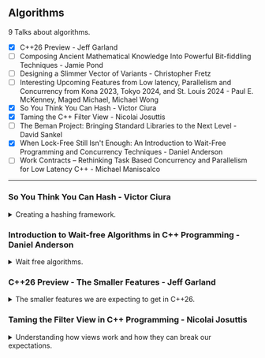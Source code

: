 <!--
// cSpell:ignore hashers Adler32 inplace
-->

<link rel="stylesheet" type="text/css" href="../../markdown-style.css">

## Algorithms

<summary>
9 Talks about algorithms.
</summary>

- [x] C++26 Preview - Jeff Garland
- [ ] Composing Ancient Mathematical Knowledge Into Powerful Bit-fiddling Techniques - Jamie Pond
- [ ] Designing a Slimmer Vector of Variants - Christopher Fretz
- [ ] Interesting Upcoming Features from Low latency, Parallelism and Concurrency from Kona 2023, Tokyo 2024, and St. Louis 2024 - Paul E. McKenney, Maged Michael, Michael Wong
- [x] So You Think You Can Hash - Victor Ciura
- [x] Taming the C++ Filter View - Nicolai Josuttis
- [ ] The Beman Project: Bringing Standard Libraries to the Next Level - David Sankel
- [x] When Lock-Free Still Isn't Enough: An Introduction to Wait-Free Programming and Concurrency Techniques - Daniel Anderson
- [ ] Work Contracts – Rethinking Task Based Concurrency and Parallelism for Low Latency C++ - Michael Maniscalco

---

### So You Think You Can Hash - Victor Ciura

<details>
<summary>
Creating a hashing framework.
</summary>

[So You Think You Can Hash](https://youtu.be/lNR_AWs0q9w?si=D6eY4ngakXcwwrrH), [slides](https://github.com/CppCon/CppCon2024/blob/main/Presentations/So_You_Think_You_Can_Hash.pdf).

we use hashing for efficient data retrieval and storage.

> A hashing "framework" for:
>
> - easy experimenting and benchmarking with different hash algorithms
> - easy swapping of hashing algorithms (later on)
> - hashing complex aggregated user-defined types
> - enabling easy comparisons of hashing techniques

the people who write hash algorithms are mathematicians, they focus on the uniformity of the hashing. but the users are developers, who want to consume algorithms, without being concerned about the details.

associative containers, map input into a container based on the hash value, each slot (bucket) stores a set of records.

the hashing function should be:

- deterministic
- uniformity (as much as possible)
- defined range (constrained)
- non-invertible - hard or impossible to reconstruct the data from the hash - not always required

the questions we ask ourselves

> - How should one combine hash codes from your data members to create a "good" hash function?
> - How does one know if you have a good hash function?
> - If somehow you knew you had a bad hash aggregate function, how would you change it for a type built out of several data members (that are not primitive types)?
> - How to separate concerns: hash algorithms from the aggregation of the digest (combine) and from the collection type itself (HashMap, BTreeMap, etc)?

in the following code example, we want to match all records of a customer, but there is no clear unique identifier for the customer. we would need to somehow create a unique key for the customer.

```cpp
class Customer
{
  std::string firstName;
  std::string lastName;
  int         age;
};
std::unordered_map<Customer, Records> customer_records;
```

there is a built in hashing function, <cpp>std::hash</cpp>, with specializations for common data types.

in our example, we can hash each of the members, but then we need somehow combine them together while maintaining the properties of a good hash key.

```cpp
class Customer
{
  std::string firstName;
  std::string lastName;
  int         age;

  std::size_t hash_code() const
  {
    std::size_t k1 = std::hash<std::string>{}(firstName);
    std::size_t k2 = std::hash<std::string>{}(lastName);
    std::size_t k3 = std::hash<int>{}(age);
    return hash_combine(k1, k2, k3);
  }
};
```

so what's really behind the C++ Standard Library hash function and how do we combine them?

this is one such example, that modifies the value of the input seed.

```cpp
template <class T>
inline void hash_combine(std::size_t & seed, const T & v)
{
  std::hash<T> hasher;
  seed ^= hasher(v) + 0x9e3779b9 + (seed<<6) + (seed>>2);
}
```

however, this only works with the standard hash, and depends on the first seed - so if the seed is zero, we get worse behavior.

so we have actually two steps:

1. hashing data member
2. combining the hashes together

as for the hashing function, there are some common algorithms

- FNV-1a
- SipHash
- Spooky
- Murmur
- CityHash

in truth, the algorithm in the standard library is usually FNV-1a (acronym of Fowl-Noll-Vo), which was designed for fast hash-table and checksum usage (not cryptographically secure).

it has two magic constants, the offset basis and the prime.

```cpp
std::size_t fnv1a(void const * key, std::size_t len)
{
  std::size_t h = 14695981039346656037u;
  unsigned char const * p = static_cast<unsigned char const*>(key);
  unsigned char const * const e = p + len;
  for (; p < e; ++p)
  {
    h = (h ^ *p) * 1099511628211u;
  }
  return h;
}
```

#### Externalizing Hashing

looking at this and other hashing algorithms, there is a common anatomy.

> Anatomy of a Hash Function
>
> 1. Initialize internal state
> 2. Consume bytes into internal state
> 3. Finalize internal state to result type (usually size_t)

if our initialization part is costly, we won't want to do it multiple times. we would also want to expose and externalize those steps, so we could modify them independently.

> What we need to do is to repackage the algorithm, in a generic way (to work with all types of hashers), to make the 3 stages above separately accessible:
>
> 1. Init / construction of the hasher
> 2. Write overloads for primitive/std types (append to the hash)
> 3. Finalize function -> size_t
>
> This technique ensures that:
>
> - we no longer need to have a combine step
> - we're using the same hash algorithm for the entire data structure (no special "glue" for intermediate hash codes)

so, we make the previous function into a stateful object.

```cpp
class fnv1a
{
  std::size_t h = 14695981039346656037u; //initialize internal state

public:
  // consume bytes into internal state
  void operator()(void const * key, std::size_t len) noexcept
  {
    unsigned char const * p = static_cast<unsigned char const*>(key);
    unsigned char const * const e = p + len;
    for (; p < e; ++p)
    {
      h = (h ^ *p) * 1099511628211u;
    }
  }

  explicit operator size_t() noexcept // finalize internal state to size_t
  {
    return h;
  }
};
```

we can update our code for the customer class to include this object, so now we don't have special "glue" for the hash combine step.

```cpp
class Customer
{
  std::string firstName;
  std::string lastName;
  int         age;

  std::size_t hash_code() const
  {
    fnv1a hasher;
    hasher(firstName.data(), firstName.size());
    hasher(lastName.data(), lastName.size());
    hasher(&age, sizeof(age));
    return static_cast<std::size_t>(hasher);
  }
};
```

but what if our class is nested inside another class? that annoying hash_combine comes back!

```cpp
class Sale
{
  Customer customer;
  Product product;
  Date     date;

public:
  std::size_t hash_code() const
  {
    std::size_t h1 = customer.hash_code();
    std::size_t h2 = product.hash_code();
    std::size_t h3 = date.hash_code();

    return hash_combine(h1, h2, h3);
  }
};
```

we would want to have just a single hasher, so we need to modify our hash_code function again. so we make the into arguments, let's call the new function "hash_append".

```cpp
class Customer
{
  std::string firstName;
  std::string lastName;
  int         age;

public:
  friend void hash_append(fnv1a & hasher, const Customer & c)
  {
    hasher(c.firstName.data(), c.firstName.size());
    hasher(c.lastName.data(), c.lastName.size());
    hasher(&c.age, sizeof(c.age));
  }
};

class Sale
{
  Customer customer;
  Product product;
  Date     date;

public:
  friend void hash_append(fnv1a & hasher, const Sale & s)
  {
    hash_append(hasher, s.customer);
    hash_append(hasher, s.product);
    hash_append(hasher, s.date);
  }
};
```

we will also need to create specialized overloads of hash_append for primitive types and std defined types.

we can also make this a template function and pass any hasher.

```cpp
template<class HashAlgorithm>
friend void hash_append(HashAlgorithm & hasher, const Customer & c)
{
  hash_append(hasher, c.firstName);
  hash_append(hasher, c.lastName);
  hash_append(hasher, c.age);
}

template <class HashAlgorithm>
void hash_append(HashAlgorithm & hasher, int i)
{
  hasher(&i, sizeof(i));
}

template <class HashAlgorithm, class T>
void hash_append(HashAlgorithm & hasher, T * p)
{
  hasher(&p, sizeof(p));
}
```

the recipe for hashing so far goes by the following logic.

> Even a complicated class is ultimately made up of scalars, located in discontiguous memory.\
> hash_append() appends each byte to the HashAlgorithm state by "recursing down" into the aggregated data structure to find the scalars.
>
> Steps:
>
> 1. Every type has a hash_append() overload
> 1. Each overload will either call hash_append() on its bases and members, or it will
> 1. send bytes of its memory representation to the HashAlgorithm (scalars)
> 1. No type is aware of the concrete HashAlgorithm implementation

There are still questions about special types, such as <cpp>std::optional</cpp> and <cpp>std::variant</cpp>.

to use this thing in our containers, we add another wrapping layer and pass the new type as the template parameter.

```cpp
template <class HashAlgorithm>
struct GenericHash
{
  using result_type = typename hashAlgorithm::result_type;
  template <class T>
  result_type operator()(const T & t) const noexcept
  {
    HashAlgorithm hasher;
    hash_append(hasher, t);
    return static_cast<result_type>(hasher);
  }
};

std::unordered_set<Customer, GenericHash<fnv1a>> my_set;
```

#### Hashing in Rust

looking at how the Rust language does hashing, and what can we learn from it.\
Rust uses traits, and there's a trait for hashing which requires taking a Hasher.

```rust
// Required method
fn hash<H>(&self, state: &mut H)
  where H: Hasher;

// implementation for Customer type
impl Hash for Customer {
  fn hash<H: Hasher>(&self, state: &mut H) {
    self.first_name.hash(state);
    self.last_name.hash(state);
    self.age.hash(state);
    self.premium.hash(state);
  }
}
```

also using a macro to apply hashing on all properties.

```rust
#[derive(Hash)]
struct Customer {
  first_name: String,
  last_name: String,
  age: i32,
  premium: bool,
}
```

also option to ensure equality and hashing don't deviate from another using `#[derive(PartialEq, Eq,Hash)]`

the trait is implemented for almost all types:

```rust
impl Hash for str {
  #[inline]
  fn hash<H: Hasher>(&self, state: &mut H) {
    state.write_str(self);
  }
}
impl Hash for String {
  #[inline]
  fn hash<H: Hasher>(&self, hasher: &mut H) {
    (**self).hash(hasher) // falls back on the &str impl
  }
}
```

the hasher object has it's own protocol (interface) with required methods.

```rust
let mut hasher = DefaultHasher::new();
hasher.write_u32(1989);
hasher.write_u8(11);
hasher.write_i64(1729);
hasher.write_str("Foo");
println!("Hash is {:x}", hasher.finish());
```

there are some predefine hashers available, and there's a builder to create instances of them.

- RandomState
- DefaultHasher
- SipHasher
- Adler32

</details>

### Introduction to Wait-free Algorithms in C++ Programming - Daniel Anderson

<details>
<summary>
Wait free algorithms.
</summary>

[Introduction to Wait-free Algorithms in C++ Programming](https://youtu.be/kPh8pod0-gk?si=QJad5eqaT7_6x0SM), [slides](https://github.com/CppCon/CppCon2024/blob/main/Presentations/When_Lock-Free_Still_Isn't_Enough.pdf)

lock-free design patterns and wait-free designs.

<cpp>std::atomic</cpp>, <cpp>compare_exchange</cpp>.

we use an example of a _sticky counter_ (it gets stuck at zero) to understand the issue.

```cpp
struct Counter {
  // it the counter is greater than zero, add one and return true
  // otherwise do nothing and return false
  bool increment_if_not_zero();

  // decrement the counter
  // if the counter is now zero, return true
  // otherwise return false
  // precondition: the counter is not zero
  bool decrement();

  // return the current value of the count
  uint64_t read();
};
```

This is used for <cpp>std::weak_ptr\<T>::Lock</cpp> in the C++ Standard Library.

we start with a naive implementation

```cpp
struct Counter {
  bool increment_if_not_zero() {
    if (counter > 0) {
      counter++;
      return true;
    }
    return false;
  }

  bool decrement() {
    return (--counter == 0);
  }
  uint64_t read() { return counter; }
  uint64_t counter{1};
};
```

of course, this isn't thread safe, so we add a <cpp>std::lock_guard</cpp>.

```cpp
struct Counter {
  bool increment_if_not_zero() {
    std::lock_guard g_{m};
    if (counter > 0) {
      counter++;
      return true;
    }
    return false;
  }

  bool decrement() {
    std::lock_guard g_{m};
    return (--counter == 0);
  }

  std::mutex m;
  uint64_t counter {1};
};
```

the above implementations is correct, as it is thread-safe by eliminating concurrency, but it's not efficient, because threads have to wait for the lock to be freed.

> Progress guarantees are a way to theoretically categorize concurrent algorithms:
>
> - **Blocking**: No guarantee
> - **Obstruction free** (progress in isolation): A single thread executed in isolation will complete the operation in a bounded number of steps.
>   - Obstruction-free algorithms are immune to deadlock.
> - **Lock free** (at least one thread makes progress): At any given time, at least one thread is making progress on its operation.
>   - Guarantees system-wide throughput. Some operations are always completing, but individual operations are never guaranteed to ever complete.
> - **Wait free** (all threads make progress): Every operation completes in a bounded number of steps regardless of other concurrent operations.
>   - Guaranteed bounded completion time for every individual operation.

so let's look at the lock-free implementation

```cpp
struct Counter {
  bool increment_if_not_zero() {
    auto current = counter.load();
    while (current > 0 && !counter.compare_exchange_weak(current, current + 1)) { } // empty loop, the value is updated each time.
    return current > 0;
  }

  bool decrement() {
    return counter.fetch_sub(1) == 1;
  }

  uint64_t read() { return counter.load(); }
  std::atomic<uint64_t> counter{1};
};

// the underlying algorithm is something like this
compare_exchange(expected&, desired) {
  if (current_value == expected) {
    current_value = desired;
    return true;
  } else {
    expected = current_value;
    return false;
  }
}
```

we use the <cpp>std::atomic\<T>::compare_exchange_weak</cpp> in a loop. we first atomically read the value with the <cpp>.load()</cpp> method, and then we perform the comparison and increment at the same time, and if our value is not the most updated, we update it and try again. if at any time the value is zero, we exit the loop. for decrementing, we can count on the precondition that the counter isn't zero, and call `.fetch_sub(1) == 1` - we decrement by one and check if the value before us was 1, if it was, then it's now zero and the counter is locked at zero.

> The "CAS loop"
>
> - The so-called "CAS loop" (compare-and-swap loop) is the bread and butter of lock-free algorithms and data structures
>
>   - Read the current state of the data structure
>   - Compute the new desired state from the current state
>   - Commit the change only if no one else has already changed it (compare-exchange)
>   - If someone else changed it, try again
>
> - Progress is lock free because if an operation fails to make progress (the compare-exchange returns false) it can only be because a different operation made progress.
> - Progress is not wait free because a particular operation can fail the CAS loop forever because of competing operations succeeding.

#### Towards a Wait-free Algorithm

> A wait-free algorithm can not contain an unbounded CAS loop
>
> - This does not mean you can not use compare-exchange, just not in an unbounded loop!
> - Most wait-free algorithms will make use of atomic read-modify-write operations:
>   - `compare_exchange_weak/strong`(expected, desired): Atomically replaces the current value with desired if current equals expected, otherwise loads the current value
>   - `fetch_add(x)` / `fetch_sub(x)`: Atomically add/subtract x from the given variable and return the original value
>   - `exchange(desired)`: Stores the value desired and returns the old value

our problem is that threads compete with one another to make progress, and are blocking one another. for a lock-free design, we would want our threads to work together and collaborate. the threads need to be able to detect that others are in progress, which will require some re-design. for our example, we also need a way for threads to signal that they have set the counter to zero or are about to.

our first idea is to use some bits as a flags, one flag marks the counter as being zero - regardless of whats really in it. we hid the flag as the topmost bit, so adding to the counter doesn't change it. we also "linearize" the operations, saying that the "order" they happened was different than reality.

(three different iterations)

we need whoever sets the flag to get the correct response from the decrement operation, so it could perform the clean up. only one thread can take get that response.

```cpp
struct Counter {
  static constexpr uint64_t is_zero = 1ull << 63; // flag bit to indicate the value is zero
  static constexpr uint64_t helped = 1ull << 62; // flag bit to indicate the value is zero, but it wasn't set in a decrement operation
  bool increment_if_not_zero() {
    return (counter.fetch_add(1) & is_zero) == 0; // if someone set the flag, return zero
  }

  bool decrement() {
    if (counter.fetch_sub(1) == 1) { // if the atomic was 1 before we decrement it
      uint64_t e = 0;
      if (counter.compare_exchange_strong(e, is_zero))
      {
        return true; // we managed to push the is_zero value into the counter
      }
      else if ((e & helped) && (counter.exchange(is_zero) & helped))
      {
        // the helping bit was set already by a read operation, we remove the helped flag and and put the is_zero flag
        return true;
      }
    }
    return false;
  }

  uint64_t read() {
    auto val = counter.load();
    if (val == 0 && counter.compare_exchange_strong(val, is_zero | helped)) // set both bits
    {
      return 0; // helping!
    }
    return (val & is_zero) ? 0 : val;
  }
  std::atomic<uint64_t> counter{1};
};
```

#### Summary

benchmarking shows better latency for wait-free counters when there are more threads, but it depends on the workloads (reads vs writes), the more writes there are, lock-free algorithms become better. for workloads that focus on reads, wait-free is usually faster.

> Progress guarantees
>
> - Useful theoretical classification of concurrent algorithms that can inform algorithm design
> - Lock-free algorithms guarantee that one thread is making progress, while wait-free algorithms guarantee that every thread is making progress
>
> Wait-free algorithm design
>
> - The bread-and-butter technique is helping. Operations help concurrent operations rather than waiting for them (blocking) or compete with them (lock-free)
>
> Performance Implications
>
> - Never guess about performance
> - But do hypothesize about performance by analyzing an algorithm’s progress guarantees, and use these progress guarantees to guide the design of your algorithm

</details>

### C++26 Preview - The Smaller Features - Jeff Garland

<details>
<summary>
The smaller features we are expecting to get in C++26.
</summary>

[C++26 Preview - The Smaller Features](https://youtu.be/xmqkRcAslw8?si=YBLLVHaTw0zePma_), [slides](https://github.com/CppCon/CppCon2024/blob/main/Presentations/Cpp_26_Preview.pdf)

Since 2011, there was a decision to follow "the train model" for C++ releases: features which are ready become part of the standard, and features which aren't ready will be shipped in the next release. the standard is shipped on time, no matter which features aren't in it.

there are large features, like reflection, concurrency, and contracts (probably won't be shipped), but also smaller changes, which are less flashy, but will probably be used more in the day-to-day work of many developers.

topics outline:

- Language & Library
  - debugging
  - structured bindings
- Language
  - Templates
  - Misc
  - ~~Contracts~~
  - ~~Reflection~~
- Library
  - string processing
  - format additions
  - containers
  - ranges
  - utilities
  - general math support
  - constexpr all the things
  - ~~concurrency~~
  - ~~simd~~
  - ~~linear algebra and mdspan~~

#### Language and Library

adding user generated <cpp>static_assert</cpp> messages. using compile-time formating, build-time diagnostics.\
adding a reason for function `= delete` declaration, explaining why a method was removed from a overload set, instead of having a comment. also allows "deleting" free function, not just member functions.\
Making the `assert()` legacy macro user friendly, allowing for a custom message errors.

a new library header <cpp>debugging</cpp> that enables special behavior for debugging mode.

```cpp
#include <debugging>

int main()
{
  std::breakpoint_if_debugging(); // stop if in debugger
}
```

structured binding as a condition, first evaluated and then destructred.

```cpp
//before (needs P2497 update to to_chars)
if (auto result = std::to_chars(p, last, 42)) {
  // okay, use char pointer
  auto [ptr, _] = result;
} else {
  // handle errors
  auto [_, ec] = result;
}

//after:
if (auto [to, ec] = std::to_chars(p, last, 42)) {
  auto s = std::string(p, to);
  // ...
}
```

unnamed placeholder variable, using the `_` symbol like many other languages, can also be used in structured binding. it can't be interacted with.

```cpp
std::lock_guard namingIsHard(mutex); // before
std::lock_guard _(mutex); // after
// Structured binding
[[maybe_unused]] auto [x, y, iDontCare] = f(); // before
auto [x, y, _] = f(); // after
```

adding attributes for structured bindings internally to one member, instead of applying it to all the destructred variables. (goes on the right side, rather than the expected left hand side).
Also a new library feature to get the parts of a complex number into a tuple and therefore a structured binding.

#### Language

adding some characters to the basic character set like C23 does.\
static storage for braced initlazyres, reducing copies at runtime.

pack indexing for templating, using square brackets with indexes inside variadic templates at compile time.

```cpp
// syntax is name-of-a-pack ... [constant-expression]
template <typename... T>
constexpr auto first_plus_last(T... values) -> T...[0] {
 return T...[0](values...[0] + values...[sizeof...(values)-1]);
}
int main() {
  //first_plus_last(); // ill formed
  static_assert(first_plus_last(1, 2, 10) == 11);
}
```

passing a concept or variable template to a template-template as parameters, more sophisticated behavior with type system.\
Variadic friend, removing boiler platecode.

#### Library

string processing changes, such interfacing <cpp>stringstream</cpp> from a string-view, calling <cpp>subview</cpp> on a string, concatenating string and string view together with the `+` operator. adding a string-view interface for <cpp>std::bitset</cpp>.\
changes to <cloud>std::to_string</cloud> to better handle floating point values. make it behave similar to <cpp>std::format</cpp>.\
Testing for success of <cpp>\<charconv></cpp> functions (like <cpp>std::to_chars</cpp>), this is required for the change mentioned above for using strcurted bindings inside conditions.

<cpp>std::format</cpp> gets more type-checking at compile time for the arguments.

| expression                            | result                                      |
| ------------------------------------- | ------------------------------------------- |
| `format("{:d}", "I am not a number")` | compile error (invalid specifier for strings) |
| `format("{:7^\*}", "hello")`          | compile error (should be \*^7)                |
| `format("{:>10}", "hello")`           | ok                                          |
| `format("{0:>{1}}", "hello", 10)`     | ok                                          |
| `format("{0:>{2}}", "hello", 10)`     | compile error (argument 2 is out of bounds)   |
| `format("{:>{}}", "hello", "10")`     | runtime error <– wait why runtime?            |

moving away <cpp>std::vformat</cpp> and using <cpp>std::runtime_format</cpp> with a more consistent api. allowing formatting on pointer types and file-system paths. calling <cpp>std::println()</cpp> without any parameters for an empty line.\
range support for <cpp>std::optional</cpp>, used for pipelines. support for optional on reference types, use monadic function <cpp>and_then</cpp>, <cpp>or_else</cpp>.\
adding the <cpp>std::inplace_vector</cpp>, a vector with a known size, doesn't allocate. has some operations which won't throw.\
<cpp>std::span</cpp> and initializer lists, better conversion from types, adding the <cpp>std::span::at()</cpp> interface.

</details>

### Taming the Filter View in C++ Programming - Nicolai Josuttis

<details>
<summary>
Understanding how views work and how they can break our expectations.
</summary>

[Taming the Filter View in C++ Programming](https://youtu.be/c1gfbbE2zts?si=W-CVqtm8G94Bpvk6), [slides](https://github.com/CppCon/CppCon2024/blob/main/Presentations/Taming_the_Cpp_Filter_View.pdf), [event](https://cppcon2024.sched.com/event/1gZh0/taming-the-c-filter-view).

C++20 introduced <cpp>std::ranges</cpp> and <cpp>std::views</cpp>.

we start with a generic print function, it takes an object by reference and iterates over the elements in it.

```cpp
template <typename T>
void print(const T& coll)
{
  for (const auto& elem : coll) {
    std::cout << elem << ' ';
  }
  std::cout << '\n';
}

std::vector<int> coll1{0, 8, 15, 47, 11, 42, 1};
std::set<int> coll2{0, 8, 15, 47, 11, 42, 1};
print(coll1);
print(coll2);
```

since we don't really use the template, lets modify it to use the `auto` keyword,

```cpp
void print(const auto& coll)
{
  for (const auto& elem : coll) {
    std::cout << elem << ' ';
  }
  std::cout << '\n';
}
```

and lets start using views, so we could pass pipelines ranges into the function call.

```cpp
void print(const std::ranges::input_range auto& coll)
{
  for (const auto& elem : coll) {
    std::cout << elem << ' ';
  }
  std::cout << '\n';
}
std::vector<int> coll1{0, 8, 15, 47, 11, 42, 1};
std::set<int> coll2{0, 8, 15, 47, 11, 42, 1};
print(coll1);
print(coll2);
print(std::views::take(coll1, 3)); // print first three elements
print(std::views::take(coll2, 3)); // print first three elements
print(coll1 | std::views::take(3)); // print first three elements
print(coll2 | std::views::take(3)); // print first three elements
print(coll2 | std::views::take(3) | std::views::transform([](auto v){
  return std::to_string(v) + 's';
  }));
```

we could also use range adaptors, such as <cpp>std::views::filter</cpp> /<cpp>std::views::drop</cpp>, or create ranges with <cpp>std::views::iota</cpp>, and compose them all together. the result of all the composing is actually a type, which we don't care about since we're using <cpp>auto</cpp>.

views operate through iterators, the usual `begin` and `end`, an on-the-fly data wrapper that only starts processing the data when we request, not upon creation. pull-model - processing on demand, lazy evaluation. we don't pass values, we pass elements (positions).

there is a possible case that filtering after a transformation causes the filter to occur twice.

```cpp
std::vector<int> coll{ 8, 15, 7, 0, 9 };
// define a view on coll:
auto vColl = coll
  | std::views::transform([] (int i) {
    std::cout << " transform " << i << '\n';
    return -i;
    })
  | std::views::filter([] (int i) {
    std::cout << " filter " << i << '\n';
    return i % 3 == 0;
  });
// and use it:
std::cout << "coll | tx | filter:\n";
for (int val : vColl) {
  std::cout << "val: " << val << '\n';
}
```

this teaches us that we should use the filters as early as possible, compilers can optimize some stuff, but not everything.

#### Filtering

this is linked to the overall performance of using containers.

> - Declaration / default initialization is cheap
> - <cpp>begin()</cpp> (go to the first element) is cheap
> - <cpp>end()</cpp> (go to the position behind the last element) is cheap
> - <cpp>empty()</cpp> (check for no elements) is cheap
> - <cpp>size()</cpp> (ask for the number of elements) is cheap or not provided: <cpp>forward_list</cpp>
> - <cpp>operator[]</cpp> (jump to a specific elements) is cheap or not provided: only for random-access containers (<cpp>std::vector</cpp>, <cpp>std::array</cpp>, <cpp>std::deque</cpp>).

if we want to understand the cost of using a filter view, we need to consider that the first time we call <cpp>std::begin</cpp> on it, it needs to call the operator on the underlying data, and iterate until the first matching element, which is a linear time operation. so now the operation isn't as cheap as we thought it was, and this is also true for the other operators. this is the reason that filters don't provide the <cpp>std::size</cpp> and <cpp>std::operator[]</cpp> methods, and we say that filter iterators don't provide random access operators.

```cpp
std::vector<int> coll{1, 2, 3, 4, 5, 6, 7, 8, 9};
auto isEven = [] (const auto& val) { return val % 2 == 0; };
auto collEven = coll | std::views::filter(isEven);

if (collEven.size() == 0) return; // ERROR
if (collEven.empty()) return; // OK
std::ranges::sort(coll); // OK
std::ranges::sort(collEven); // ERROR: no random_access_range
```

Range based for loops vs manual for loop: the range based loop translates into a loop which takes the begin and end positions once, but the manual loop usually checks against the end position inside the loop. this means multiple calls to the `.end()` member function, which we now know is expensive for filtered views. instead, we can use the internal `.end()` element as the sentinel value, which helps a bit. we also have some issue with reversing ranges. a naive implementation might call the operations again and again.

however, unlike our naive implementation, the standard library filter view (and some other views) cache the first element (begin), we also have support for modifying the underlying data, but it's not always like that.

> Guarantees for Containers
>
> - Declaration / default initialization has constant complexity
> - <cpp>begin()</cpp> has constant complexity
> - <cpp>end()</cpp> has constant complexity
>
> Guarantees for Views
>
> - Initialization has constant complexity
> - <cpp>begin()</cpp> has amortized constant complexity
> - <cpp>end()</cpp> has amortized constant complexity

#### Read and Write Iteration

we start with an example. here is code that doesn't compile.

```cpp
std::vector<int> vec{0, 8, 1, 47, 11, 42, 2};
print(vec);
print(vec | std::views::take(3)); // OK
print(vec | std::views::transform(std::negate{})); // OK

auto gt9 = [] (auto val) { return val > 9; };
print(vec | std::views::filter(gt9)); // compile time error
for (int v : vec | std::views::filter(gt9)) { // OK
  std::cout << v << ' ';
}
```

since we invalidate the cache, our print function can't work, since it expects a const reference. instead, we use universal (forwarding) reference.

```cpp
void print(auto&& coll) {
  for (const auto& elem : coll) {
    std::cout << elem << ' ';
  }
  std::cout << '\n';
}
```

this can lead us to undefined behavior if we use multiple behavior, since if both call the `.begin()` at the same time we might have a runtime error. this is worse than compile time errors. there is an ugly workaround by calling `.empty()` before starting the threads, which means that calling the method is no longer "pure" and it has side effects (caching).

if we modify elements using a filters, we can run into other issues, we aren't allowed to modify elements in a way that makes them not satisfy the filter predicate.

```cpp
std::vector<int> coll{1, 4, 7, 10};
print(coll);
auto isEven = [] (auto&& i) { return i % 2 == 0; };
auto collEven = coll | std::views::filter(isEven);
// add 2 to even elements:
for (int& i : collEven) {
  i += 2;
}
print(coll);
// add 2 to even elements:
for (int& i : collEven) {
  i += 2;
}
print(coll);

// increment even elements:
for (int& i : collEven) {
  i += 1; // Runtime Error: UB: predicate broken 
}
print(coll);
// increment even elements:
for (int& i : collEven) {
  i += 1; // Runtime Error: UB: predicate broken 
}
print(coll);
```

this is really weird, since one of the use cases for views is to find "broken elements" and fix them. so since we know the first iteration works, we need to reuse the filter each time. we also have some weird cases where we need to pass the pipeline/view separately from the underlying range. and there is different behavior when inserting elements between vectors and lists, and we get different behavior when copying the views (depending on how the caching was done).

#### Dealing With Ranges Summary

we saw that things we thought were stable about containers are no longer true when using ranges.

> Basic Container Idioms Broken by Filter Views
>
> - You can iterate if the range is const - **Broken for filters**
> - A read iteration does not change state - **Broken for filters**
> - `empty()` doesn't have side effects - **Broken for filters**
> - Concurrent read iterations are safe - **Broken for filters**
> - A copy of a range has the same state - **Broken for filters**
> - Modifications between iterations are safe - **Broken for filters**
> - Modifications via iterations are safe - **Broken for filters**
>
> How to Use the Filter View:
>
> - Put filters early in a pipeline
> - Apply filter views ad-hoc
>   - Pass views/pipelines without the underlying range
> - Do not modify elements via a filter
>   - or if you modify
>     - do not break the predicate
>     - or iterate only once from begin to end (like an input iterator) - works but formally undefined behavior
>   - You cannot use filter view to "heal" broken elements
> - Do not modify underlying ranges after applying a filter
>   - or if you modify
>     - No `empty()`, `front()`, or read iteration before the modification
> - Do not use filters in concurrent code
>   - or no concurrent iteration, `empty()`, `begin()`, `front()`, `if`
> - Prefer `empty()` over `size()==0`
>
> Design Alternatives for Filter Views:
>
> - `begin()` is cached
>   - Compile-time errors: not usable if `const`
>   - Runtime errors: reading is not stateless, healing broken elements is UB,
trivial modifications cause UB, concurrent reads cause UB
> - `begin()` is initialized during construction
>   - Performance issue: Initialization should have constant complexity
> - `begin()` is thread safe (using mutable)
>   - Performance issue: Makes `begin()` very expensive
> - No caching at all
>   - Performance issue: Some use cases have quadratic complexity
>     - Reverse view should cache instead
>     - Programmers can and have to use workaround (subrange or cacheBeg | filter)
> - No caching and filter iterators become input iterators
>   - Disables algorithms with multiple or reverse iterations
>   - Some non-trivial use cases like with reverse no longer compile

</details>
